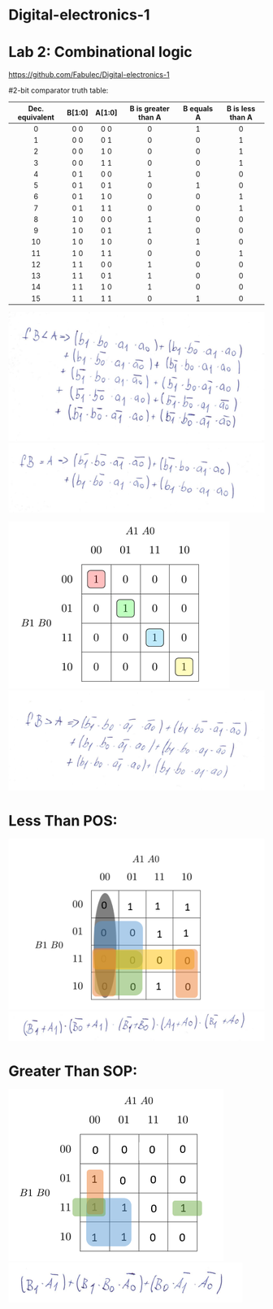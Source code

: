 # Digital-electronics-1

# Lab 2: Combinational logic

https://github.com/Fabulec/Digital-electronics-1

#2-bit comparator truth table:

| **Dec. equivalent** | **B[1:0]** | **A[1:0]** | **B is greater than A** | **B equals A** | **B is less than A** |
| :-: 		      | :-: 	   | :-:        | :-: 			  | :-: 	   | :-: 		  |
| 0  		      | 0 0        | 0 0        | 0 			  | 1 		   | 0 			  |
| 1  		      | 0 0        | 0 1        | 0 			  | 0 		   | 1 			  |
| 2  		      | 0 0        | 1 0        | 0 			  | 0 		   | 1 			  |
| 3  		      | 0 0        | 1 1        | 0 			  | 0 		   | 1 			  |
| 4  		      | 0 1        | 0 0 	| 1 			  | 0 		   | 0 			  |
| 5  		      | 0 1        | 0 1 	| 0 			  | 1 		   | 0 			  |
| 6                   | 0 1        | 1 0 	| 0 			  | 0 		   | 1			  |
| 7                   | 0 1        | 1 1 	| 0 			  | 0		   | 1			  | 
| 8                   | 1 0        | 0 0 	| 1 			  | 0 		   | 0 			  |  
| 9                   | 1 0        | 0 1 	| 1 			  | 0 		   | 0			  |
| 10                  | 1 0        | 1 0 	| 0 			  | 1 		   | 0			  |
| 11 		      | 1 0        | 1 1 	| 0 			  | 0 		   | 1			  |
| 12 		      | 1 1        | 0 0 	| 1 			  | 0 		   | 0			  |
| 13 		      | 1 1        | 0 1 	| 1 			  | 0 		   | 0			  |
| 14 		      | 1 1        | 1 0 	| 1 			  | 0 		   | 0 			  |
| 15 		      | 1 1        | 1 1 	| 0 			  | 1 		   | 0 			  |




![Screenshot od EDA Playground](Image/BmensieAvzorec.png)
![Screenshot od EDA Playground](Image/brovnasaAvzorec.png)


![Screenshot od EDA Playground](Image/tabulka1.png)
![Screenshot od EDA Playground](Image/BvacsieAvzorec.png)



# Less Than POS:

![Screenshot od EDA Playground](Image/lessthanposgraph.png)
![Screenshot od EDA Playground](Image/lesstahnposvzorec.png)

# Greater Than SOP:

![Screenshot od EDA Playground](Image/greaterthansopgraph.png)
![Screenshot od EDA Playground](Image/greaterthansopvzorec.png)

